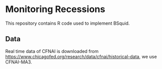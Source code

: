 # Monitoring Recessions
This repository contains R code used to implement BSquid.
## Data
Real time data of CFNAI is downloaded from https://www.chicagofed.org/research/data/cfnai/historical-data, we use CFNAI-MA3.
